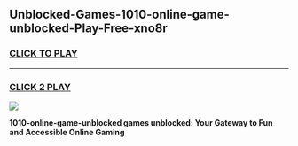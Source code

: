 
## Unblocked-Games-1010-online-game-unblocked-Play-Free-xno8r
<h3>
<a href="https://premium76.site?title=1010-online-game-unblocked&ref=22A">CLICK TO PLAY</a></h3>
<hr>

<h3>
<a href="https://premium76.site?title=1010-online-game-unblocked&ref=22A">CLICK 2 PLAY</a>
  
</h3>

<a href="https://premium76.site?title=1010-online-game-unblocked&ref=22A"><img src="https://clearcache.store/games.png"></a>


**1010-online-game-unblocked games unblocked: Your Gateway to Fun and Accessible Online Gaming**
